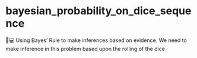# bayesian_probability_on_dice_sequence
🎲💻 Using Bayes’ Rule to make inferences based on evidence. We need to make inference in this problem based upon the rolling of the dice
